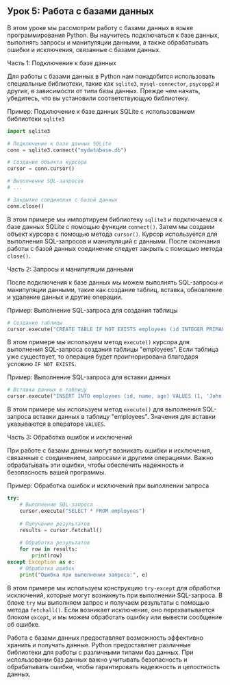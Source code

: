 ## Урок 5: Работа с базами данных

В этом уроке мы рассмотрим работу с базами данных в языке программирования Python. Вы научитесь подключаться к базе данных, выполнять запросы и манипуляции данными, а также обрабатывать ошибки и исключения, связанные с базами данных.

Часть 1: Подключение к базе данных

Для работы с базами данных в Python нам понадобится использовать специальные библиотеки, такие как `sqlite3`, `mysql-connector`, `psycopg2` и другие, в зависимости от типа базы данных. Прежде чем начать, убедитесь, что вы установили соответствующую библиотеку.

Пример: Подключение к базе данных SQLite с использованием библиотеки `sqlite3`

```python
import sqlite3

# Подключение к базе данных SQLite
conn = sqlite3.connect("mydatabase.db")

# Создание объекта курсора
cursor = conn.cursor()

# Выполнение SQL-запросов
# ...

# Закрытие соединения с базой данных
conn.close()
```

В этом примере мы импортируем библиотеку `sqlite3` и подключаемся к базе данных SQLite с помощью функции `connect()`. Затем мы создаем объект курсора с помощью метода `cursor()`. Курсор используется для выполнения SQL-запросов и манипуляций с данными. После окончания работы с базой данных соединение следует закрыть с помощью метода `close()`.

Часть 2: Запросы и манипуляции данными

После подключения к базе данных мы можем выполнять SQL-запросы и манипуляции данными, такие как создание таблиц, вставка, обновление и удаление данных и другие операции.

Пример: Выполнение SQL-запроса для создания таблицы

```python
# Создание таблицы
cursor.execute("CREATE TABLE IF NOT EXISTS employees (id INTEGER PRIMARY KEY, name TEXT, age INTEGER)")
```

В этом примере мы используем метод `execute()` курсора для выполнения SQL-запроса создания таблицы "employees". Если таблица уже существует, то операция будет проигнорирована благодаря условию `IF NOT EXISTS`.

Пример: Выполнение SQL-запроса для вставки данных

```python
# Вставка данных в таблицу
cursor.execute("INSERT INTO employees (id, name, age) VALUES (1, 'John', 30)")
```

В этом примере мы используем метод `execute()` для выполнения SQL-запроса вставки данных в таблицу "employees". Значения для вставки указываются в операторе `VALUES`.

Часть 3: Обработка ошибок и исключений

При работе с базами данных могут возникать ошибки и исключения, связанные с соединением, запросами и другими операциями. Важно обрабатывать эти ошибки, чтобы обеспечить надежность и безопасность вашей программы.

Пример: Обработка ошибок и исключений при выполнении запроса

```python
try:
    # Выполнение SQL-запроса
    cursor.execute("SELECT * FROM employees")
    
    # Получение результатов
    results = cursor.fetchall()
    
    # Обработка результатов
    for row in results:
        print(row)
except Exception as e:
    # Обработка ошибок
    print("Ошибка при выполнении запроса:", e)
```

В этом примере мы используем конструкцию `try-except` для обработки исключений, которые могут возникнуть при выполнении SQL-запроса. В блоке `try` мы выполняем запрос и получаем результаты с помощью метода `fetchall()`. Если возникает исключение, оно перехватывается блоком `except`, и мы можем обработать ошибку или вывести сообщение об ошибке.

Работа с базами данных предоставляет возможность эффективно хранить и получать данные. Python предоставляет различные библиотеки для работы с различными типами баз данных. При использовании баз данных важно учитывать безопасность и обрабатывать ошибки, чтобы гарантировать надежность и целостность данных.
